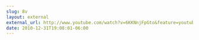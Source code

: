 ```yaml
---
slug: 8v
layout: external
external_url: http://www.youtube.com/watch?v=6KKNnjFpGto&feature=youtube_gdata_player
date: 2010-12-31T19:08:01-06:00
---
```

